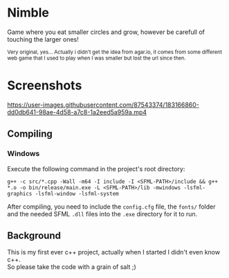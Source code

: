 # Nimble

Game where you eat smaller circles and grow, however be carefull of touching the larger ones!

<sup></sub>Very original, yes... Actually i didn't get the idea from agar.io, it comes from some different web game that I used to play when I was smaller but lost the url since then.</sub></sup>
# Screenshots
https://user-images.githubusercontent.com/87543374/183166860-dd0db641-98ae-4d58-a7c8-1a2eed5a959a.mp4
## Compiling
### Windows
Execute the following command in the project's root directory:
```
g++ -c src/*.cpp -Wall -m64 -I include -I <SFML-PATH>/include && g++ *.o -o bin/release/main.exe -L <SFML-PATH>/lib -mwindows -lsfml-graphics -lsfml-window -lsfml-system
```
After compiling, you need to include the ``config.cfg`` file, the ``fonts/`` folder and the needed SFML ``.dll`` files into the ``.exe`` directory for it to run.

## Background
This is my first ever c++ project, actually when I started I didn't even know c++.\
So please take the code with a grain of salt ;)
